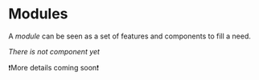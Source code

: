 # Modules

A _module_ can be seen as a set of features and components to fill a need.

*There is not component yet*

❗More details coming soon❗
